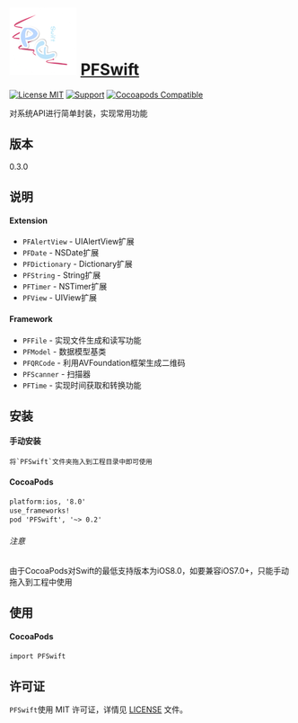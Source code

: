 ![logo](https://github.com/PFei-He/PFSwift/blob/master/PFSwift.png)
[PFSwift](https://github.com/PFei-He/PFSwift)
===

[![License MIT](https://img.shields.io/badge/license-MIT-green.svg)](https://raw.githubusercontent.com/PFei-He/PFSwift/master/LICENSE)
[![Support](https://img.shields.io/badge/support-iOS%208%2B%20-blue.svg?style=flat)](https://www.apple.com/nl/ios/)
[![Cocoapods Compatible](https://img.shields.io/cocoapods/v/PFSwift.svg)](https://img.shields.io/cocoapods/v/PFSwift.svg)

对系统API进行简单封装，实现常用功能

版本
---
0.3.0

说明
---
#### Extension
* `PFAlertView`     - UIAlertView扩展
* `PFDate`          - NSDate扩展
* `PFDictionary`    - Dictionary扩展
* `PFString`        - String扩展
* `PFTimer`         - NSTimer扩展
* `PFView`          - UIView扩展

#### Framework
* `PFFile`          - 实现文件生成和读写功能
* `PFModel`         - 数据模型基类
* `PFQRCode`        - 利用AVFoundation框架生成二维码
* `PFScanner`       - 扫描器
* `PFTime`          - 实现时间获取和转换功能

安装
---
#### 手动安装
```
将`PFSwift`文件夹拖入到工程目录中即可使用
```

#### CocoaPods
```
platform:ios, '8.0'
use_frameworks!
pod 'PFSwift', '~> 0.2'
```
###### 注意
由于CocoaPods对Swift的最低支持版本为iOS8.0，如要兼容iOS7.0+，只能手动拖入到工程中使用

使用
---
#### CocoaPods
```
import PFSwift
```
 
许可证
---
`PFSwift`使用 MIT 许可证，详情见 [LICENSE](https://raw.githubusercontent.com/PFei-He/PFSwift/master/LICENSE) 文件。

